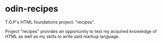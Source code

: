 # odin-recipes
T.O.P's HTML foundations project: "recipes".

Project "recipes" provides an opportunity to test my acquired knowledge of HTML as well as my skills to write said markup language.
